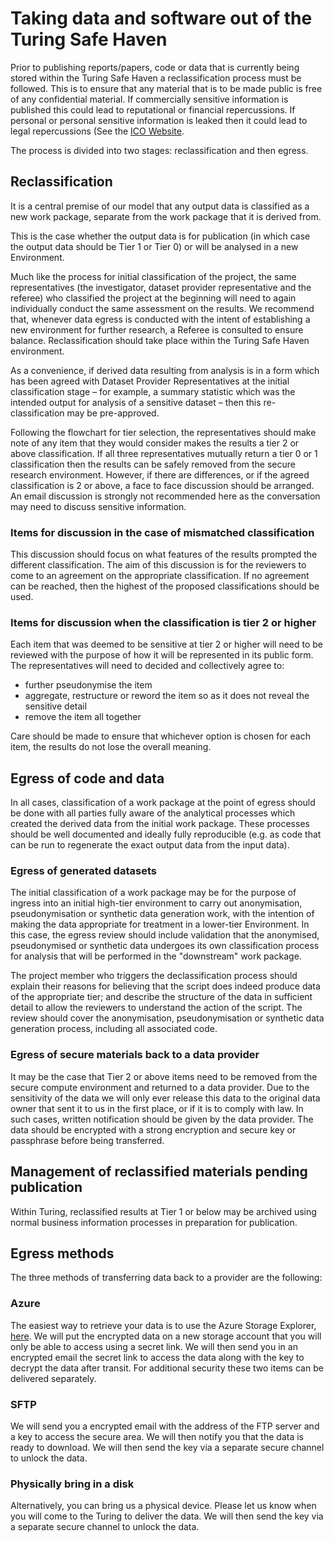 # Taking data and software out of the Turing Safe Haven

Prior to publishing reports/papers, code or data that is currently being stored within the Turing Safe Haven a reclassification process must be followed. This is to ensure that any material that is to be made public is free of any confidential material. If commercially sensitive information is published this could lead to reputational or financial repercussions. If personal or personal sensitive information is leaked then it could lead to legal repercussions (See the [ICO Website](<https://ico.org.uk/for-organisations/guide-to-data-protection/guide-to-the-general-data-protection-regulation-gdpr/key-definitions/what-is-personal-data/) for more information on this>).

The process is divided into two stages: reclassification and then egress.

## Reclassification

It is a central premise of our model that any output data is classified as a new work package, separate from the work package that it is derived from.

This is the case whether the output data is for publication (in which case the output data should be Tier 1 or Tier 0) or will be analysed in a new Environment.

Much like the process for initial classification of the project, the same representatives (the investigator, dataset provider representative and the referee)  who classified the project at the beginning will need to again individually conduct the same assessment on the results. We recommend that, whenever data egress is conducted with the intent of establishing a new environment for further research, a Referee is consulted to ensure balance. Reclassification should take place within the Turing Safe Haven environment.

As a convenience, if derived data resulting from analysis is in a form which has been agreed with Dataset Provider Representatives at the initial classification stage – for example, a summary statistic which was the intended output for analysis of a sensitive dataset – then this re-classification may be pre-approved.

Following the flowchart for tier selection, the representatives should make note of any item that they would consider makes the results a tier 2 or above classification. If all three representatives mutually return a tier 0 or 1 classification then the results can be safely removed from the secure research environment. However, if there are differences, or if the agreed classification is 2 or above, a face to face discussion should be arranged. An email discussion is strongly not recommended here as the conversation may need to discuss sensitive information.

### Items for discussion in the case of mismatched classification

This discussion should focus on what features of the results prompted the different classification. The aim of this discussion is for the reviewers to come to an agreement on the appropriate classification. If no agreement can be reached, then the highest of the proposed classifications should be used.

### Items for discussion when the classification is tier 2 or higher

Each item that was deemed to be sensitive at tier 2 or higher will need to be reviewed with the purpose of how it will be represented in its public form. The representatives will need to decided and collectively agree to:

+ further pseudonymise the item
+ aggregate, restructure or reword the item so as it does not reveal the sensitive detail
+ remove the item all together

Care should be made to ensure that whichever option is chosen for each item, the results do not lose the overall meaning.

## Egress of code and data

In all cases, classification of a work package at the point of egress should be done with all parties fully aware of the analytical processes which created the derived data from the initial work package. These processes should be well documented and ideally fully reproducible (e.g. as code that can be run to regenerate the exact output data from the input data).

### Egress of generated datasets

The initial classification of a work package may be for the purpose of ingress into an initial high-tier environment to carry out anonymisation, pseudonymisation or synthetic data generation work, with the intention of making the data appropriate for treatment in a lower-tier Environment. In this case, the egress review should include validation that the anonymised, pseudonymised or synthetic data undergoes its own classification process for analysis that will be performed in the "downstream" work package.

The project member who triggers the declassification process should explain their reasons for believing that the script does indeed produce data of the appropriate tier; and describe the structure of the data in sufficient detail to allow the reviewers to understand the action of the script. The review should cover the anonymisation, pseudonymisation or synthetic data generation process, including all associated code.

### Egress of secure materials back to a data provider

It may be the case that Tier 2 or above items need to be removed from the secure compute environment and returned to a data provider. Due to the sensitivity of the data we will only ever release this data to the original data owner that sent it to us in the first place, or if it is to comply with law. In such cases, written notification should be given by the data provider. The data should be encrypted with a strong encryption and secure key or passphrase before being transferred.

## Management of reclassified materials pending publication

Within Turing, reclassified results at Tier 1 or below may be archived using normal business information processes in preparation for publication.

## Egress methods

The three methods of transferring data back to a provider are the following:

### Azure

The easiest way to retrieve your data is to use the Azure Storage Explorer, [here](<https://azure.microsoft.com/en-gb/features/storage-explorer/>). We will put the encrypted data on a new storage account that you will only be able to access using a secret link.
We will then send you in an encrypted email the secret link to access the data along with the key to decrypt the data after transit. For additional security these two items can be delivered separately.

### SFTP

We will send you a encrypted email with the address of the FTP server and a key to access the secure area. We will then notify you that the data is ready to download. We will then send the key via a separate secure channel to unlock the data.

### Physically bring in a disk

Alternatively, you can bring us a physical device. Please let us know when you will come to the Turing to deliver the data. We will then send the key via a separate secure channel to unlock the data.
